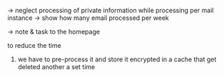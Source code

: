 
-> neglect processing of private information while processing per mail instance
-> show how many email processed per week

-> note & task to the homepage

to reduce the time
1. we have to pre-process it and store it encrypted in a cache that get deleted another a set time